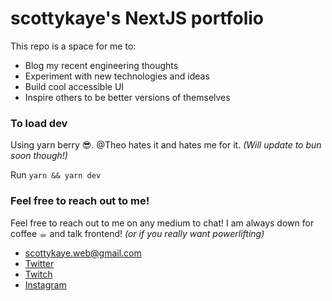 # scottykaye's NextJS portfolio
This repo is a space for me to:
- Blog my recent engineering thoughts
- Experiment with new technologies and ideas
- Build cool accessible UI
- Inspire others to be better versions of themselves

### To load dev
Using yarn berry 😎. @Theo hates it and hates me for it. _(Will update to bun soon though!)_

Run `yarn && yarn dev`

### Feel free to reach out to me!
Feel free to reach out to me on any medium to chat! I am always down for coffee ☕︎ and talk frontend!  _(or if you really want powerlifting)_

- [scottykaye.web@gmail.com](mailto:scottykaye.web@gmail.com)
- [Twitter](https://twitter.com/scottykaye)
- [Twitch](https://twitch.tv/scottykaye)
- [Instagram](https://instagram.com/localmeethero)
